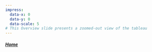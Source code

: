 ```yaml
---
impress:
  data-x: 0
  data-y: 0
  data-scale: 5
# This Overview slide presents a zoomed-out view of the tableau
---
```


##### [Home](:@Home)
